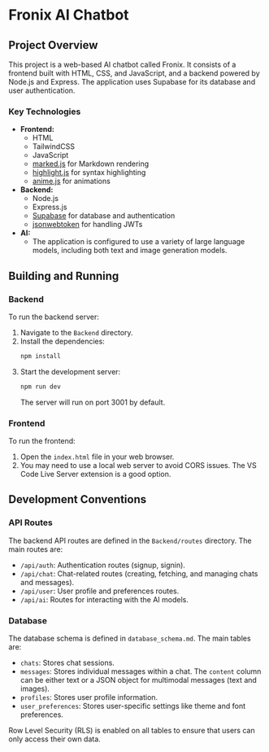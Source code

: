 # Fronix AI Chatbot

## Project Overview

This project is a web-based AI chatbot called Fronix. It consists of a frontend built with HTML, CSS, and JavaScript, and a backend powered by Node.js and Express. The application uses Supabase for its database and user authentication.

### Key Technologies

*   **Frontend:**
    *   HTML
    *   TailwindCSS
    *   JavaScript
    *   [marked.js](https://marked.js.org/) for Markdown rendering
    *   [highlight.js](https://highlightjs.org/) for syntax highlighting
    *   [anime.js](https://animejs.com/) for animations
*   **Backend:**
    *   Node.js
    *   Express.js
    *   [Supabase](https://supabase.io/) for database and authentication
    *   [jsonwebtoken](https://github.com/auth0/node-jsonwebtoken) for handling JWTs
*   **AI:**
    *   The application is configured to use a variety of large language models, including both text and image generation models.

## Building and Running

### Backend

To run the backend server:

1.  Navigate to the `Backend` directory.
2.  Install the dependencies:
    ```bash
    npm install
    ```
3.  Start the development server:
    ```bash
    npm run dev
    ```
    The server will run on port 3001 by default.

### Frontend

To run the frontend:

1.  Open the `index.html` file in your web browser.
2.  You may need to use a local web server to avoid CORS issues. The VS Code Live Server extension is a good option.

## Development Conventions

### API Routes

The backend API routes are defined in the `Backend/routes` directory. The main routes are:

*   `/api/auth`: Authentication routes (signup, signin).
*   `/api/chat`: Chat-related routes (creating, fetching, and managing chats and messages).
*   `/api/user`: User profile and preferences routes.
*   `/api/ai`: Routes for interacting with the AI models.

### Database

The database schema is defined in `database_schema.md`. The main tables are:

*   `chats`: Stores chat sessions.
*   `messages`: Stores individual messages within a chat. The `content` column can be either text or a JSON object for multimodal messages (text and images).
*   `profiles`: Stores user profile information.
*   `user_preferences`: Stores user-specific settings like theme and font preferences.

Row Level Security (RLS) is enabled on all tables to ensure that users can only access their own data.
